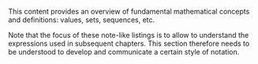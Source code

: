 
This content provides an overview of fundamental mathematical concepts and
definitions: values, sets, sequences, etc.

Note that the focus of these note-like listings is to allow to understand the
expressions used in subsequent chapters. This section therefore needs to be
understood to develop and communicate a certain style of notation.
